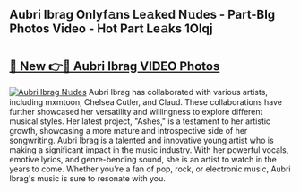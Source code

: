 ## Aubri Ibrag Onlyf𝚊ns Le𝚊ked N𝚞des - Part-BIg Photos Video - Hot Part Le𝚊ks 1OIqj

# <h2><a href="http://ac19240.deff.icu/?id=Aubri+Ibrag">🔗 New 👉🔴 Aubri Ibrag VIDEO Photos</a></h2>

[![Aubri Ibrag N𝚞des](https://i.imgur.com/rIISA9y.gif)](http://ac19240.deff.icu/?id=Aubri+Ibrag)
Aubri Ibrag has collaborated with various artists, including mxmtoon, Chelsea Cutler, and Claud. These collaborations have further showcased her versatility and willingness to explore different musical styles. Her latest project, "Ashes," is a testament to her artistic growth, showcasing a more mature and introspective side of her songwriting. Aubri Ibrag is a talented and innovative young artist who is making a significant impact in the music industry. With her powerful vocals, emotive lyrics, and genre-bending sound, she is an artist to watch in the years to come. Whether you're a fan of pop, rock, or electronic music, Aubri Ibrag's music is sure to resonate with you.

